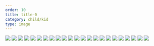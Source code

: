 ```yaml
---
order: 10
title: title-0
category: child/kid
type: image
---
```


![](https://alacolang.ir/kolbeh/static/images/kid-victory-chap1-1.webp)
![](https://alacolang.ir/kolbeh/static/images/kid-victory-chap1-2.webp)
![](https://alacolang.ir/kolbeh/static/images/kid-victory-chap1-3.webp)
![](https://alacolang.ir/kolbeh/static/images/kid-victory-chap1-4.webp)
![](https://alacolang.ir/kolbeh/static/images/kid-victory-chap1-5.webp)
![](https://alacolang.ir/kolbeh/static/images/kid-victory-chap1-6.webp)
![](https://alacolang.ir/kolbeh/static/images/kid-victory-chap1-7.webp)
![](https://alacolang.ir/kolbeh/static/images/kid-victory-chap1-8.webp)
![](https://alacolang.ir/kolbeh/static/images/kid-victory-chap1-9.webp)
![](https://alacolang.ir/kolbeh/static/images/kid-victory-chap1-10.webp)
![](https://alacolang.ir/kolbeh/static/images/kid-victory-chap1-11.webp)
![](https://alacolang.ir/kolbeh/static/images/kid-victory-chap1-12.webp)
![](https://alacolang.ir/kolbeh/static/images/kid-victory-chap1-13.webp)
![](https://alacolang.ir/kolbeh/static/images/kid-victory-chap1-14.webp)
![](https://alacolang.ir/kolbeh/static/images/kid-victory-chap1-15.webp)
![](https://alacolang.ir/kolbeh/static/images/kid-victory-chap1-16.webp)
![](https://alacolang.ir/kolbeh/static/images/kid-victory-chap1-17.webp)
![](https://alacolang.ir/kolbeh/static/images/kid-victory-chap1-18.webp)
![](https://alacolang.ir/kolbeh/static/images/kid-victory-chap1-19.webp)
![](https://alacolang.ir/kolbeh/static/images/kid-victory-chap1-20.webp)
![](https://alacolang.ir/kolbeh/static/images/kid-victory-chap1-21.webp)
![](https://alacolang.ir/kolbeh/static/images/kid-victory-chap1-22.webp)
![](https://alacolang.ir/kolbeh/static/images/kid-victory-chap1-23.webp)